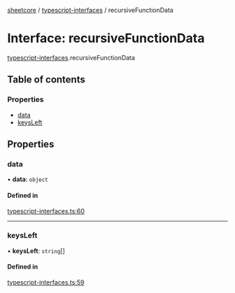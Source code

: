 [sheetcore](../docs.md) / [typescript-interfaces](../modules/typescript_interfaces.md) / recursiveFunctionData

# Interface: recursiveFunctionData

[typescript-interfaces](../modules/typescript_interfaces.md).recursiveFunctionData

## Table of contents

### Properties

- [data](typescript_interfaces.recursiveFunctionData.md#data)
- [keysLeft](typescript_interfaces.recursiveFunctionData.md#keysleft)

## Properties

### data

• **data**: `object`

#### Defined in

[typescript-interfaces.ts:60](https://github.com/texas-mcallen-mission/sheetCore/blob/adbb6f0/typescript-interfaces.ts#L60)

___

### keysLeft

• **keysLeft**: `string`[]

#### Defined in

[typescript-interfaces.ts:59](https://github.com/texas-mcallen-mission/sheetCore/blob/adbb6f0/typescript-interfaces.ts#L59)
